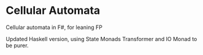 # Cellular Automata
Cellular automata in F#, for leaning FP

Updated Haskell version, using State Monads Transformer and IO Monad to be purer.